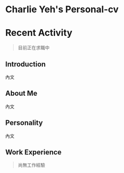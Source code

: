 # Charlie Yeh's Personal-cv

Recent Activity
==============
> 目前正在求職中

Introduction
------------
內文

About Me
--------
內文

Personality
-----------
內文

Work Experience
---------------
> 尚無工作經驗

